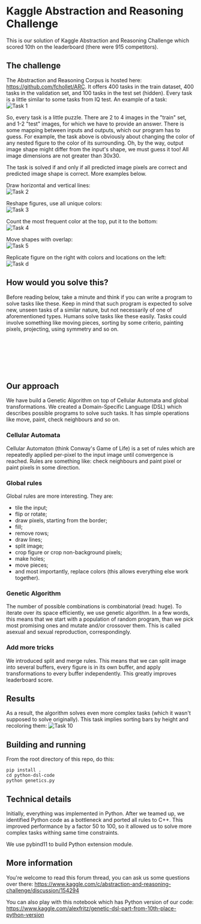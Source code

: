 # Kaggle Abstraction and Reasoning Challenge
This is our solution of Kaggle Abstraction and Reasoning Challenge which scored 10th on the leaderboard (there were 915 competitors).

## The challenge
The Abstraction and Reasoning Corpus is hosted here: https://github.com/fchollet/ARC. It offers 400 tasks in the train dataset, 
400 tasks in the validation set, and 100 tasks in the test set (hidden). Every task is a little similar to some tasks from IQ test.
An example of a task:<br>
![Task 1](pic/task1.png)

So, every task is a little puzzle. There are 2 to 4 images in the "train" set, and 1-2 "test" images, 
for which we have to provide an answer. There is some mapping between inputs and outputs, which our program has to guess. 
For example, the task above is obviously about changing the color of any nested figure to the color of its surrounding. 
Oh, by the way, output image shape might differ from the input's shape, we must guess it too! 
All image dimensions are not greater than 30x30.

The task is solved if and only if all predicted image pixels are correct and predicted image shape is correct. More examples below.

Draw horizontal and vertical lines:<br>
![Task 2](pic/task2.png)

Reshape figures, use all unique colors:<br>
![Task 3](pic/task3.png)

Count the most frequent color at the top, put it to the bottom:<br>
![Task 4](pic/task4.png)

Move shapes with overlap:<br>
![Task 5](pic/task5.png)

Replicate figure on the right with colors and locations on the left:<br>
![Task d](pic/taskd.png)

## How would you solve this?

Before reading below, take a minute and think if you can write a program to solve tasks like these. 
Keep in mind that such program is expected to solve new, unseen tasks of a similar nature, but not necessarily of one of aforementioned types.
Humans solve tasks like these easily. Tasks could involve something like moving pieces, sorting by some criterio, painting pixels,
projecting, using symmetry and so on.
<br><br><br><br><br><br><br>


## Our approach

We have build a Genetic Algorithm on top of Cellular Automata and global transformations. 
We created a Domain-Specific Language (DSL) which describes possible programs to solve such tasks. 
It has simple operations like move, paint, check neighbours and so on.

### Cellular Automata

Cellular Automaton (think Conway's Game of Life) is a set of rules which are repeatedly applied per-pixel to the input image 
until convergence is reached. Rules are something like: check neighbours and paint pixel or paint pixels in some direction.

### Global rules

Global rules are more interesting. They are:
* tile the input;
* flip or rotate;
* draw pixels, starting from the border;
* fill;
* remove rows;
* draw lines;
* split image;
* crop figure or crop non-background pixels;
* make holes;
* move pieces;
* and most importantly, replace colors (this allows everything else work together).

### Genetic Algorithm

The number of possible combinations is combinatorial (read: huge). 
To iterate over its space efficiently, we use genetic algorithm.
In a few words, this means that we start with a population of random program, than we pick most promising ones and 
mutate and/or crossover them. This is called asexual and sexual reproduction, correspondingly.

### Add more tricks

We introduced split and merge rules. This means that we can split image into several buffers, every figure is in its own buffer,
and apply transformations to every buffer independently. This greatly improves leaderboard score.

## Results
As a result, the algorithm solves even more complex tasks (which it wasn't supposed to solve originally). 
This task implies sorting bars by height and recoloring them:
![Task 10](pic/task10.png)

## Building and running
From the root directory of this repo, do this:

```
pip install .
cd python-dsl-code
python genetics.py
```

## Technical details
Initially, everything was implemented in Python. After we teamed up, we identified Python code as a bottleneck 
and ported all rules to C++. This improved performance by a factor 50 to 100, so it allowed us to solve more complex tasks 
withing same time constraints.

We use pybind11 to build Python extension module.

## More information
You're welcome to read this forum thread, you can ask us some questions over there: https://www.kaggle.com/c/abstraction-and-reasoning-challenge/discussion/154294

You can also play with this notebook which has Python version of our code: https://www.kaggle.com/alexfritz/genetic-dsl-part-from-10th-place-python-version
